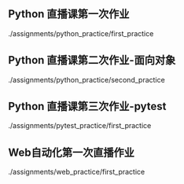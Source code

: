 ## Python 直播课第一次作业

./assignments/python_practice/first_practice

## Python 直播课第二次作业-面向对象

./assignments/python_practice/second_practice

## Python 直播课第三次作业-pytest

./assignments/pytest_practice/first_practice

## Web自动化第一次直播作业

./assignments/web_practice/first_practice